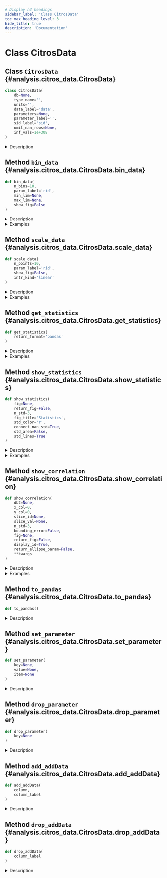```yaml
---
# Display h3 headings
sidebar_label: 'Class CitrosData'
toc_max_heading_level: 3
hide_title: true
description: 'Documentation'
---
```


# Class CitrosData







    
## Class `CitrosData` {#analysis.citros_data.CitrosData}





```python
class CitrosData(
    db=None,
    type_name='',
    units='',
    data_label='data',
    parameters=None,
    parameter_label='',
    sid_label='sid',
    omit_nan_rows=None,
    inf_vals=1e+308
)
```


<details>
  <summary>Description</summary>

Create CitrosData object, that allows to bin and interpolate data.

CitrosData object has two main attributes: 'data' - the vector of depending variables, 
and all other additional columns - 'addData'. Both 'data' and 'addData' attributes contains pandas.DataFrame.

#### Parameters

Name|Type|Description
--|--|--
|**```db```**|**DataFrame** or **tuple** of **two DataFrames** or **None**, optional|If **db** is a DataFrame, column **data_label** is supposed to be a data sample and set to a 'data' attribute of a CitrosData object.<br />    The additional information about data may be extracted from columns labeled as:<br />        'type_name' - specify type of the data, set to the 'type' attribute,<br />        'units' - data units, set to the 'units' attribute.<br />        'parameter_label' - column with dict, specifying the parameters, if it is presented, the first row is set as parameters.<br />    All other columns are assigned to 'addData' attribute.
|**```type_name```**|**str**, optional|Specifies type of the data.
|**```units```**|**str**, optional|Specifies units of the data.
|**```data_label```**|**str** or **list** of **str**, default `'data'`|Specifies label of the data in DataFrame
|**```parameters```**|**dict**|Parameters. Mostly used in regression analysis.
|**```parameter_label```**|**str** or **list** of **str**|Specify label of a column in a pandas DataFrame, where the parameters are written as a dict.<br />    Used only if **db** is a pandas DataFrame and **parameters** is not specified.
|**```sid_label```**|**str**, default `'sid'`|label of the sim run id column (usually 'sim_run_id' or 'sid').
|**```omit_nan_rows```**|**bool**, default **None**|If True, any rows containing one or more NaN values will be excluded from the analysis, see **Notes**.
|**```inf_vals```**|**None** or **float**, default **1e308**|If specified, all values from **data_label** column that exceed the provided value in absolute terms <br />    will be treated as NaN values. If this functionality is not required, set inf_vals = None.
#### Notes

If **omit_nan_rows** set True in case of multidimensional vectors, the mean and covariance matrices will be calculated 
only for rows that do not contain NaN values in all columns of the vector.
Otherwise, if **omit_nan_rows** is set to False, columns are treated individually.
The mean values are computed over non-NaN values within each column, and the elements of the covariance 
matrices are calculated pairwise, for rows without NaN values.
For example, for 3-dimensional vector:

```code
+----+-----+-----+
| x  | y   | z   |
+====+=====+=====+
| 1  | 3   | NaN |
+----+-----+-----+
| 2  | NaN | 5   |
+----+-----+-----+
| 3  | 5   | 6   |
+----+-----+-----+
| 4  | 7   | 7   |
+----+-----+-----+
```

if **omit_nan_rows** set True, the first and the second rows will be omitted from all calculations, while 
in case **omit_nan_rows** set False, NaN values will be omitted only when the column is used in calculations. 
For example, for mean calculations difference is the follows:

```code
    omit_nan_rows = True   omit_nan_rows = False
+-----+---+-----+      +-----+---+---+
|  x  | y | z   |      |  x  | y | z |
+=====+===+=====+      +=====+===+===+
| 3.5 | 6 | 6.5 |      | 2.5 | 5 | 6 |
+-----+---+-----+      +-----+---+---+
```
</details>









    
## Method `bin_data` {#analysis.citros_data.CitrosData.bin_data}




```python
def bin_data(
    n_bins=10,
    param_label='rid',
    min_lim=None,
    max_lim=None,
    show_fig=False
)
```


<details>
  <summary>Description</summary>

Bin values of column **param_label** in **n_bins** intervals, group data according to the binning and 
calculate mean data values of each group.

In order to establish a correspondence between the values of the data from different simulations, 
an independent variable **param_label** is selected and used to assign indexes. **param_label** values are divided into 
**n_bins** ranges, assigning index to each interval, and then for each simulation the averages of the data values 
is calculated in each bin.
'addData' and 'data' attributes of the new CitrosData object have two levels of indexes, 
with id values from binning as the first level and 'sid' as the second one.

#### Parameters

Name|Type|Description
--|--|--
|**```n_bins```**|**int**, default **10**|Number of bins.
|**```param_label```**|**str**, default `'rid'`|Label of column on the basis of which the indices will be calculated.
|**```min_lim```**|**float**|The minimum value of the range for binning, **min_lim** < **max_lim**.<br />    If None then the minimum value of the entire range is selected.
|**```max_lim```**|**float**|The maximum value of the range for binning, **min_lim** < **max_lim**.<br />    If None then the maximum value of the entire range is selected.
|**```show_fig```**|**bool**, default **False**|If the histogram that represents the distribution of the values in **param_label** should be shown.
#### Returns

Name|Type|Description
--|--|--
|**```out```**|**[CitrosData](#analysis.citros_data.CitrosData "analysis.citros_data.CitrosData")**|New CitrosData object with two levels of indexes in 'addData' and 'data' attributes.

</details>
<details>
  <summary>Examples</summary>

Query some data from the topic 'coords' of the batch 'star' of the simulation 'simulation_galaxy'

```python
>>> from citros import CitrosDB, CitrosData
>>> citros = CitrosDB()
>>> df = citros.simulation('simulation_galaxy').batch('star').topic('coords').data(['data.x.x_1', 'data.time'])
>>> print(df)
    sid rid time    topic   type    data.x.x_1  data.time
0   0   0   17...   coords  Array   0.0         0.0
1   0   1   17...   coords  Array   0.005       0.1
...
```


Construct CitrosData object with one data-column 'data.x.x_1':

```python
>>> dataset = CitrosData(df, data_label=['data.x.x_1'], units = 'm')
```


Divide 'data.time' values in 50 bins and assign indexes to these intervals. For each simulation group 
'data.x.x_1' values according to the binning and calculate mean of the each group:

```python
>>> db = dataset.bin_data(n_bins = 50, param_label = 'data.time')
```


The result is a CitrosData object with two levels of indexes:

```python
>>> print(db.data)
                    data.x.x_1
data.time_id  sid            
0             1     0.00000
              2     -0.04460
              3     -0.07900
1             1     0.01600
...
```


```python
>>> print(db.addData)
                    data.time
data.time_id  sid           
0             1     8.458
              2     8.458
              3     8.458
1             1     24.774
...
```

</details>


    
## Method `scale_data` {#analysis.citros_data.CitrosData.scale_data}




```python
def scale_data(
    n_points=10,
    param_label='rid',
    show_fig=False,
    intr_kind='linear'
)
```


<details>
  <summary>Description</summary>

Scale parameter **param_label** for each of the 'sid' and interpolate data on the new scale.

In order to establish a correspondence between the values of the data from different simulations, 
an independent variable **param_label** is selected and used to assign indexes. 
First the **param_label** interval is shifted and scaled in the way that the minimum value equals 0 and the maximum is 1.
Then the data is interpolated to a new scale, that consists of **n_points** evenly spaced points and spans from 0 to 1.
For each 'sid' this procedure is performed separately.
'addData' and 'data' attributes of the new CitrosData object have two levels of indexes, 
with id values from scaling as the first level and 'sid' as the second one.

#### Parameters

Name|Type|Description
--|--|--
|**```n_points```**|**int**, default **10**|Number of points in a new scale, which will be used for interpolation.
|**```param_label```**|**str**, default `'rid'`|Label of the parameter to scale
|**```show_fig```**|**bool**, default **False**|If the figures with the results of interpolation should be shown.<br />    If the 'sid' exceed 5, only first 5 will be shown.<br />    If data consists of several vectors, for each of them the separate figure will be plotted.
|**```intr_kind```**|**str**, default `'linear'`|Type of the interpolation, see scipy.interpolate.interp1d.
#### Returns

Name|Type|Description
--|--|--
|**```out```**|**[CitrosData](#analysis.citros_data.CitrosData "analysis.citros_data.CitrosData")**|CitrosData object with multi-level indexing: the first level stores ids of the points of the new scale, the second one - 'sid'.<br />    Values of the new scale are stored in 'addData' attribute.

</details>
<details>
  <summary>Examples</summary>

Query some data from the topic 'coords' of the batch 'star' of the simulation 'simulation_galaxy'

```python
>>> from citros import CitrosDB, CitrosData
>>> citros = CitrosDB()
>>> df = citros.simulation('simulation_galaxy').batch('star').topic('coords').data(['data.x.x_1', 'data.time'])
>>> print(df)
    sid rid time    topic   type    data.x.x_1  data.time
0   0   0   17...   coords  Array   0.0         0.0
1   0   1   17...   coords  Array   0.005       0.1
...
```


Construct CitrosData object with one data-column 'data.x.x_1':

```python
>>> dataset = CitrosData(df, data_label=['data.x.x_1'], units = 'm')
```


Scale 'data.time' to [0, 1] interval, define a new range of 50 points uniformly distributed from 0 to 1, 
and interpolate data points over this new interval:

```python
>>> db = dataset.scale_data(n_points = 50, param_label = 'data.time')
```


The result is a CitrosData object with two levels of indexes:

```python
>>> print(db.data)
                    data.x.x_1
data.time_id  sid            
0             1      0.000000
              2     -0.057000
              3     -0.080000
1             1      0.025494
...
```


```python
>>> print(db.addData)
                    data.time
data.time_id  sid           
0             1     0.000000
              2     0.000000
              3     0.000000
1             1     0.020408
...
```

</details>


    
## Method `get_statistics` {#analysis.citros_data.CitrosData.get_statistics}




```python
def get_statistics(
    return_format='pandas'
)
```


<details>
  <summary>Description</summary>

Return table with statistics for CitrosData object.

#### Parameters

Name|Type|Description
--|--|--
|**```return_format```**|`{'pandas', 'citrosStat'}`, default `'pandas'`|Returning format.
#### Returns

Name|Type|Description
--|--|--
|**```Statistics```**|**pandas.DataFrame** or **[CitrosStat](citros_stat.md#analysis.citros_stat.CitrosStat "analysis.citros_stat.CitrosStat")**|Collected statistics.<br />    If **return_format** is 'pandas', then returns pandas.DataFrame with the following columns:<br />      &#8226; (1) the independent variable column, its label matches **x_label** attribute; <br />      &#8226; (2) column with mean values;<br />      &#8226; (3) column with the covariance matrixes; <br />      &#8226; (4) column with the square roots of the diagonal elements of the covariance matrix: ( sqrt(s1), sqrt(s2), sqrt(s3) ), <br />    where s1,s2,s3 - diagonal of the covariance matrix. <br />    <br />    If **return_format** is 'citrosStat', then returns CitrosStat object with 'x', 'mean', 'covar_matrix' and 'sigma' attributes,<br />    that corresponds to (1)-(4) items, but in the form of pandas.DataFrames.
#### See Also

**[CitrosData.bin_data()](#analysis.citros_data.CitrosData.bin_data "analysis.citros_data.CitrosData.bin_data")**, **[CitrosData.scale_data()](#analysis.citros_data.CitrosData.scale_data "analysis.citros_data.CitrosData.scale_data")**, **[CitrosData.show_statistics()](#analysis.citros_data.CitrosData.show_statistics "analysis.citros_data.CitrosData.show_statistics")**


</details>
<details>
  <summary>Examples</summary>

Import and create CitrosDB object to query data from the batch 'star' of the simulation 'simulation_galaxy':

```python
>>> from citros import CitrosDB, CitrosData
>>> citros = CitrosDB(simulation = 'simulation_galaxy', batch = 'star')
```


Let's consider a json-data part of the topic 'coords' has the following structure:

```python
data
{'x': {'x_1': -0.08, 'x_2': -0.002, 'x_3': 17.7}, 'time': 0.3}
{'x': {'x_1': 0.0, 'x_2': 0.08, 'x_3': 154.47}, 'time': 10.0}
...
```

Let's query data and pass it to CitrosData object to perform analysis.
It is possible to query all columns separately:

```python
>>> df = citros.topic('coords').data(['data.x.x_1', 'data.x.x_2', 'data.x.x_3', 'data.time'])
>>> print(df)
   sid   rid   time       topic   type   data.x.x_1   data.x.x_2   data.x.x_3   data.time
0  1     0     312751159  coords  Array  0.000        0.080        154.47       10.0
1  1     1     407264008  coords  Array  0.008        0.080        130.97       17.9
2  1     2     951279608  coords  Array  0.016        0.078        117.66       20.3
...
```


and define data labels for the CitrosData object as follows:

```python
>>> dataset = CitrosData(df,
...                      data_label = ['data.x.x_1', 'data.x.x_2', 'data.x.x_3'],
...                      units = 'm')
```


or query 'data.x' as a one column:

```python
>>> df = citros.topic('coords').data(['data.x', 'data.time'])
>>> print(df)
   sid   rid   time       topic   type   data.x                                       data.time
0  1     0     312751159  coords  Array  {'x_1': 0.0, 'x_2': 0.08, 'x_3': 154.47}     10.0
1  1     1     407264008  coords  Array  {'x_1': 0.008, 'x_2': 0.08, 'x_3': 130.97}   17.9
2  1     2     951279608  coords  Array  {'x_1': 0.016, 'x_2': 0.078, 'x_3': 117.66}  20.3
...
```


and correspondingly set data_label:

```python
>>> dataset = CitrosData(df,
...                      data_label = 'data.x',
...                      units = 'm')
```


To analyze data of multiple simulations it is necessary to establish a correspondence between the values of the data 
from these different simulations. One approach is to select an independent variable, define a scale that is common 
to all simulations and assign indexes on this scale. Then, the values of variables from different simulations
will be connected by this independent variable.

There are two ways to perform index assignment: divide the independent variable into N ranges, 
assign an index to each interval, and calculate the averages of the data values for each simulation in each range, 
or scale the independent variable to the interval [0,1], define a new range of N points uniformly distributed from 0 to 1, 
and interpolate data points over this new interval. The first approach corresponds to the bin_data() method, while the second 
is implemented by the scale_data() method:

```python
>>> db = dataset.bin_data(n_bins = 50, param_label = 'data.time')
>>> #or
>>> db = dataset.scale_data(n_points = 50, param_label = 'data.time')
```


Let's assume that the last variant was chosen. And now get the statistics:

```python
>>> stat = db.get_statistics(return_format = 'citrosStat')
```


It returns CitrosStat object, that stores independent variable values, mean data values, covariance matrix and 
standard deviation (square root of the covariance matrix diagonal elements) for each index.

The mean data value, independent variable values and standard deviation are the pandas.DataFrames:

```python
>>> print(stat.mean)
               data.x.x_1   data.x.x_2  data.x.x_3
data.time_id                                    
0              -0.045667    0.044667    93.706667
1              -0.026038    0.059598    73.345027
...
```


```python
>>> print(stat.x)
               data.time
data.time_id           
0              0.000000
1              0.020408
...
```


```python
>>> print(stat.sigma)
                data.x.x_1  data.x.x_2  data.x.x_3
data.time_id                                    
0               0.041187    0.042158    69.647524
1               0.050354    0.026935    84.049381
2               0.049388    0.010733    40.279784
```


and the covariance matrix is a pandas.Series. Each its row contains N x N dimensional numpy.ndarray, where N
is a data dimension:

```python
>>> print(stat.covar_matrix.loc[0])
[[1.69633333e-03 1.54366667e-03 2.60583167e+00]
[1.54366667e-03 1.77733333e-03 2.93335333e+00]
[2.60583167e+00 2.93335333e+00 4.85077763e+03]]
```

</details>


    
## Method `show_statistics` {#analysis.citros_data.CitrosData.show_statistics}




```python
def show_statistics(
    fig=None,
    return_fig=False,
    n_std=3,
    fig_title='Statistics',
    std_color='r',
    connect_nan_std=True,
    std_area=False,
    std_lines=True
)
```


<details>
  <summary>Description</summary>

Collect statistics for CitrosData object and plot it.

#### Parameters

Name|Type|Description
--|--|--
|**```fig```**|**matplotlib.figure.Figure**|figure to plot on. If None, the new one will be created.
|**```return_fig```**|**bool**|If the figure parameters fig, ax should be returned; <br />    fig is matplotlib.figure.Figure and ax is matplotlib.axes.Axes
|**```n_std```**|**int**, default **3**|Error interval to display in standard deviations.
|**```fig_title```**|**str**, default `'Statistics'`|Title of the figure.
|**```std_color```**|**str**, default `'r'`|Color for displaying standard deviations, red by default.
|**```connect_nan_std```**|**bool**, default **True**|If True, all non-NaN values in standard deviation boundary line are connected, resulting in a continuous line. <br />    Otherwise, breaks are introduced in the standard deviation line whenever NaN values are encountered.
|**```std_area```**|**bool**, default **False**|Fill area within **n_std**-standard deviation lines with color.
|**```std_lines```**|**bool**, default **True**|If False, remove standard deviation boundary lines.
#### Returns

Name|Type|Description
--|--|--
|**```fig```**|**matplotlib.figure.Figure**|if **return_fig** set to True
|**```ax```**|**numpy.ndarray** of **matplotlib.axes.Axes**|if **return_fig** set to True
#### See Also

**[CitrosData.get_statistics()](#analysis.citros_data.CitrosData.get_statistics "analysis.citros_data.CitrosData.get_statistics")**, **[CitrosData.bin_data()](#analysis.citros_data.CitrosData.bin_data "analysis.citros_data.CitrosData.bin_data")**, **[CitrosData.scale_data()](#analysis.citros_data.CitrosData.scale_data "analysis.citros_data.CitrosData.scale_data")**


</details>
<details>
  <summary>Examples</summary>

Import and create CitrosDB object to query data from the batch 'star_types' of the simulation 'simulation_stars':

```python
>>> from citros import CitrosDB, CitrosData
>>> citros = CitrosDB(simulation = 'simulation_stars', batch = 'star_types')
```


Download json-data column 'data.x', that contains data.x.x_1, data.x.x_2 and data.x.x_3 and column 'data.time'
from the topic 'A':

```python
>>> df = citros.topic('A').data(['data.x', 'data.time'])
```


Construct CitrosData object with 3 data-columns from 'data.x':

```python
>>> dataset = CitrosData(df, data_label=['data.x'], units = 'm')
```


Use method scale_data() or bin_data() to get correspondence between different simulation:

```python
>>> db_sc = dataset.scale_data(n_points = 150, 
                               param_label = 'data.time')
```


Show statistics plot:

```python
>>> db_sc.show_statistics()
```

</details>


    
## Method `show_correlation` {#analysis.citros_data.CitrosData.show_correlation}




```python
def show_correlation(
    db2=None,
    x_col=0,
    y_col=0,
    slice_id=None,
    slice_val=None,
    n_std=3,
    bounding_error=False,
    fig=None,
    return_fig=False,
    display_id=True,
    return_ellipse_param=False,
    **kwargs
)
```


<details>
  <summary>Description</summary>

Show data correlation for the given **slice_id**. 

Prepare data from one or more CitrosData objects and plot confidence ellipses for the specified id = **slice_id**.
If the data stored in CitrosData object **db** is multidimensional, then **x_colNumber** and **y_colNumber** must be provided.
If the data from another CitrosData objects is used, the latter must be provided in **db2**. Then the data from **db** 
is supposed to be plotted along x-axis and the data from **db2** is supposed to be plotted along y-axis.

#### Parameters

Name|Type|Description
--|--|--
|**```db2```**|**[CitrosData](#analysis.citros_data.CitrosData "analysis.citros_data.CitrosData")**|Additional CitrosData object.
|**```x_col```**|`int >=0` or **str**, optional|      &#8226; If **int** - index of column to plot along x axis, >=0.<br />      &#8226; If **str** - label of the column to plot along y axis<br />      &#8226; If data is multidimensional, must be specified, otherwise data is supposed to be 1-dimensional.
|**```y_col```**|`int >=0`  or **str**, optional|      &#8226; If **int** - index of column to plot along y axis, >=0.<br />      &#8226; If **str** - label of the column to plot along y axis<br />      &#8226; If data is multidimensional, must be specified, otherwise data is supposed to be 1-dimensional.
|**```slice_id```**|**int**|id of the slice.
|**```slice_val```**|**float**|Value, for which the nearest slice_id is search.<br />    Used only if slice_id is None.
|**```n_std```**|**list** or **int**, default **3**|Radius or list of radii of the confidence ellipses in sigmas, 3 by default.
|**```bounding_error```**|**bool**, default **False**|If the bounding error should be depicted.
|**```fig```**|**matplotlib.figure.Figure**, optional|figure to plot on. If None, then the new one is created.
return_fig : bool, default False.
    If the fig, ax should be returned.
|**```display_id```**|**bool**, default **True**|Whether to print the pair of **slice_id** **slice_val** or not.
|**```return_ellipse_param```**|**bool**, default **False**|If True, returns ellipse parameters.
#### Other Parameters

Name|Type|Description
--|--|--
|**```kwargs```**|**dict**, optional|see matplotlib.patches.Ellipse.
#### Returns

Name|Type|Description
--|--|--
|**```fig```**|**matplotlib.figure.Figure**|if **return_fig** set to True
|**```ax```**|**matplotlib.axes.Axes**|if **return_fig** set to True
|**```ellipse_param```**|**dict** or **list** of **dict**|Ellipse parameters if **return_ellipse_param** set True.<br />    Parameters of the ellipse:<br />      &#8226; x : float - x coordinate of the center.<br />      &#8226; y : float - y coordinate of the center.<br />      &#8226; width : float - total ellipse width (diameter along the longer axis).<br />      &#8226; height : float - total ellipse height (diameter along the shorter axis).<br />      &#8226; alpha : float - angle of rotation, in degrees anti-clockwise from the minor axis.<br /><br />    If bounding_error set True:<br />      &#8226; bounding_error : float - radius of the error circle.

</details>
<details>
  <summary>Examples</summary>

Import and create CitrosDB object to query data from the batch 'star_types' of the simulation 'simulation_stars':

```python
>>> from citros import CitrosDB, CitrosData
>>> citros = CitrosDB(simulation = 'simulation_stars', batch = 'star_types')
```


For topic 'B' query json-data column 'data.x.x_1', 'data.x.x_2' and 'data.time':

```python
>>> df = citros.topic('B').data(['data.x.x_1', 'data.x.x_2', 'data.time'])
```


Construct CitrosData object with 2 data-columns 'data.x.x_1', 'data.x.x_2':

```python
>>> dataset = CitrosData(df, data_label=['data.x.x_1', 'data.x.x_2'], units = 'm')
```


Use method scale_data() or bin_data() to get correspondence between different simulation
and assign indexes to 'data.time' axis:

```python
>>> db_sc = dataset.scale_data(n_points = 20, 
...                            param_label = 'data.time', 
...                            show_fig = False)
```


Plot correlation plot for the index = 5:

```python
>>> db_sc.show_correlation(x_col = 'data.x.x_2',
...                        y_col = 'data.x.x_1',
...                        slice_id = 5,
...                        n_std = [1,2,3],
...                        bounding_error= False)
slice_id = 5,
slice_val = 0.2632
```

</details>


    
## Method `to_pandas` {#analysis.citros_data.CitrosData.to_pandas}




```python
def to_pandas()
```


<details>
  <summary>Description</summary>

Concatenate **data** and **addData** attributes and return the result table as a pandas.DataFrame.

#### Returns

Name|Type|Description
--|--|--
|**```df```**|**pandas.DataFrame**|Concatenated table.

</details>


    
## Method `set_parameter` {#analysis.citros_data.CitrosData.set_parameter}




```python
def set_parameter(
    key=None,
    value=None,
    item=None
)
```


<details>
  <summary>Description</summary>

Set parameter value to a CitrosData object.

#### Parameters

Name|Type|Description
--|--|--
|**```key```**|**str**|Label of the parameter.
|**```value```**|**int** or **float**|Parameter value.
|**```item```**|**dict**|Dictionary with parameters.

</details>


    
## Method `drop_parameter` {#analysis.citros_data.CitrosData.drop_parameter}




```python
def drop_parameter(
    key=None
)
```


<details>
  <summary>Description</summary>

Delete parameter labeled **key** and associated value.

#### Parameters

Name|Type|Description
--|--|--
|**```key```**|**str**|Label of the parameter to remove.

</details>


    
## Method `add_addData` {#analysis.citros_data.CitrosData.add_addData}




```python
def add_addData(
    column,
    column_label
)
```


<details>
  <summary>Description</summary>

Add column to 'addData' attribute.

#### Parameters

Name|Type|Description
--|--|--
|**```column```**|`array-like object`|Column to add.
|**```column_label```**|**str**|Label of the new column in 'addData'.

</details>


    
## Method `drop_addData` {#analysis.citros_data.CitrosData.drop_addData}




```python
def drop_addData(
    column_label
)
```


<details>
  <summary>Description</summary>

Delete column from 'addData' attribute.

#### Parameters

Name|Type|Description
--|--|--
|**```column_label```**|**str**|Label of the column to delete .

</details>